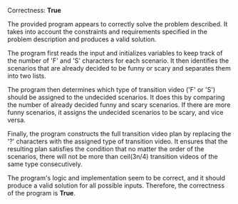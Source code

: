 Correctness: **True**

The provided program appears to correctly solve the problem described. It takes into account the constraints and requirements specified in the problem description and produces a valid solution.

The program first reads the input and initializes variables to keep track of the number of 'F' and 'S' characters for each scenario. It then identifies the scenarios that are already decided to be funny or scary and separates them into two lists.

The program then determines which type of transition video ('F' or 'S') should be assigned to the undecided scenarios. It does this by comparing the number of already decided funny and scary scenarios. If there are more funny scenarios, it assigns the undecided scenarios to be scary, and vice versa.

Finally, the program constructs the full transition video plan by replacing the '?' characters with the assigned type of transition video. It ensures that the resulting plan satisfies the condition that no matter the order of the scenarios, there will not be more than ceil(3n/4) transition videos of the same type consecutively.

The program's logic and implementation seem to be correct, and it should produce a valid solution for all possible inputs. Therefore, the correctness of the program is **True**.
